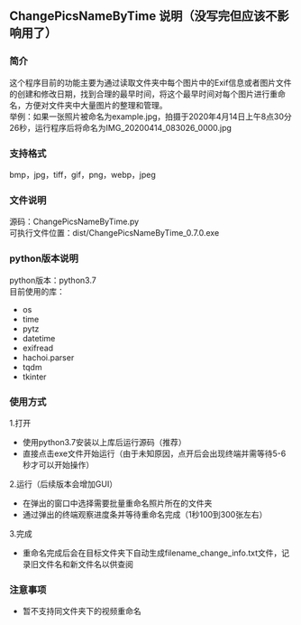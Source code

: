 ## ChangePicsNameByTime 说明（没写完但应该不影响用了）

### 简介
这个程序目前的功能主要为通过读取文件夹中每个图片中的Exif信息或者图片文件的创建和修改日期，找到合理的最早时间，将这个最早时间对每个图片进行重命名，方便对文件夹中大量图片的整理和管理。  
举例：如果一张照片被命名为example.jpg，拍摄于2020年4月14日上午8点30分26秒，运行程序后将命名为IMG_20200414_083026_0000.jpg

### 支持格式
bmp，jpg，tiff，gif，png，webp，jpeg

### 文件说明
源码：ChangePicsNameByTime.py  
可执行文件位置：dist/ChangePicsNameByTime_0.7.0.exe  

### python版本说明
python版本：python3.7  
目前使用的库：
+ os
+ time
+ pytz
+ datetime
+ exifread
+ hachoi.parser
+ tqdm
+ tkinter

### 使用方式
1.打开  
+ 使用python3.7安装以上库后运行源码（推荐）  
+ 直接点击exe文件开始运行（由于未知原因，点开后会出现终端并需等待5-6秒才可以开始操作）

2.运行（后续版本会增加GUI）
+ 在弹出的窗口中选择需要批量重命名照片所在的文件夹
+ 通过弹出的终端观察进度条并等待重命名完成（1秒100到300张左右）

3.完成
+ 重命名完成后会在目标文件夹下自动生成filename_change_info.txt文件，记录旧文件名和新文件名以供查阅

### 注意事项
+ 暂不支持同文件夹下的视频重命名